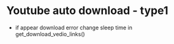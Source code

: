 # Youtube auto download - type1
- if appear download error change sleep time in get_download_vedio_links()
